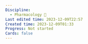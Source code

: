 ```yaml
---
Discipline:
  - Pharmacology 💊
Last edited time: 2023-12-09T22:57
Created time: 2023-12-09T01:33
Progress: Not started
Cards: false
---
```

